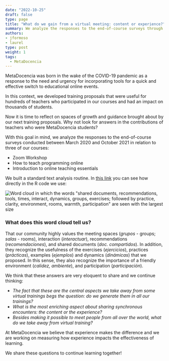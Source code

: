 ```yaml
---
date: "2022-10-25"
draft: false
type: page
title: "What do we gain from a virtual meeting: content or experience?"
summary: We analyze the responses to the end-of-course surveys through a word cloud.
authors: 
- jformoso
- laurel
type: post
weight: 1
tags: 
  - MetaDocencia
---
```



MetaDocencia was born in the wake of the COVID-19 pandemic as a response to the need and urgency for incorporating tools for a quick and effective switch to educational online events. 

In this context, we developed training proposals that were useful for hundreds of teachers who participated in our courses and had an impact on thousands of students. 

Now it is time to reflect on spaces of growth and guidance brought about by our next training proposals. Why not look for answers in the contributions of teachers who were MetaDocencia students?

With this goal in mind, we analyze the responses to the end-of-course surveys conducted between March 2020 and October 2021 in relation to three of our courses:

- Zoom Workshop
- How to teach programming online
- Introduction to online teaching essentials

We built a standard text analysis routine. In [this link](https://github.com/MetaDocencia/SitioWeb/tree/master/material-nube-de-palabras) you can see how directly in the R code we use: 

![Word cloud in which the words "shared documents, recommendations, tools, times, interact, dynamics, groups, exercises; followed by practice, clarity, environment, rooms, warmth, participation" are seen with the largest size](https://www.metadocencia.org/img/nube-palabras.png) 

### What does this word cloud tell us? 

That our community highly values the meeting spaces (*grupos* - groups; *salas* - rooms), interaction (*interactuar*), recommendations (*recomendaciones*), and shared documents (*doc. compartidos*). 
In addition, they recognize the usefulness of the exercises (*ejercicios*), practices (*prácticas*), examples (*ejemplos*) and dynamics (*dinámicas*) that we proposed. In this sense, they also recognize the importance of a friendly environment (*calidez, ambiente*), and participation (*participación*). 

We think that these answers are very eloquent to share and we continue thinking: 

- *The fact that these are the central aspects we take away from some virtual trainings begs the question: do we generate them in all our trainings?*  
- *What is the most enriching aspect about sharing synchronous encounters: the content or the experience?*
- *Besides making it possible to meet people from all over the world, what do we take away from virtual training?*

At MetaDocencia we believe that experience makes the difference and we are working on measuring how experience impacts the effectiveness of learning.

We share these questions to continue learning together!
